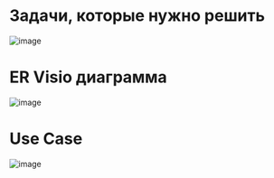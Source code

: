 # Задачи, которые нужно решить
![image](https://user-images.githubusercontent.com/90152615/231122128-88081fc5-26db-438c-bbed-6d580c48abc8.png)


# ER Visio диаграмма
![image](https://user-images.githubusercontent.com/90152615/230758577-0715a71b-e95e-4071-a94f-54eeb17089ad.png)
# Use Case
![image](https://user-images.githubusercontent.com/90152615/230758636-bc4a0e4c-f57c-4f27-bbe0-ce967abe2a5b.png)
